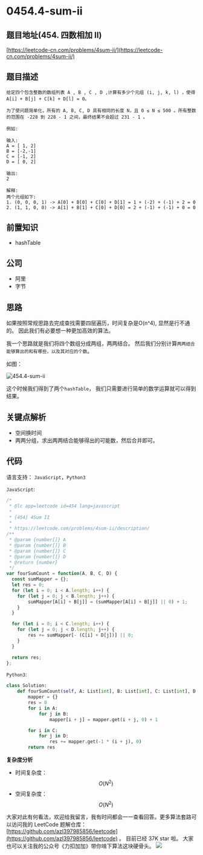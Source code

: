 # 0454.4-sum-ii

## 题目地址\(454. 四数相加 II\)

[https://leetcode-cn.com/problems/4sum-ii/](https://leetcode-cn.com/problems/4sum-ii/)

## 题目描述

```text
给定四个包含整数的数组列表 A , B , C , D ,计算有多少个元组 (i, j, k, l) ，使得 A[i] + B[j] + C[k] + D[l] = 0。

为了使问题简单化，所有的 A, B, C, D 具有相同的长度 N，且 0 ≤ N ≤ 500 。所有整数的范围在 -228 到 228 - 1 之间，最终结果不会超过 231 - 1 。

例如:

输入:
A = [ 1, 2]
B = [-2,-1]
C = [-1, 2]
D = [ 0, 2]

输出:
2

解释:
两个元组如下:
1. (0, 0, 0, 1) -> A[0] + B[0] + C[0] + D[1] = 1 + (-2) + (-1) + 2 = 0
2. (1, 1, 0, 0) -> A[1] + B[1] + C[0] + D[0] = 2 + (-1) + (-1) + 0 = 0
```

## 前置知识

* hashTable

## 公司

* 阿里
* 字节

## 思路

如果按照常规思路去完成查找需要四层遍历，时间复杂是O\(n^4\), 显然是行不通的。 因此我们有必要想一种更加高效的算法。

我一个思路就是我们将四个数组分成两组，两两结合。 然后我们分别计算`两两结合能够算出的和有哪些，以及其对应的个数`。

如图：

![454.4-sum-ii](https://tva1.sinaimg.cn/large/007S8ZIlly1ghludk9vnxj30le0deab3.jpg)

这个时候我们得到了两个`hashTable`， 我们只需要进行简单的数学运算就可以得到结果。

## 关键点解析

* 空间换时间
* 两两分组，求出两两结合能够得出的可能数，然后合并即可。

## 代码

语言支持： `JavaScript`，`Python3`

`JavaScript`:

```javascript
/*
 * @lc app=leetcode id=454 lang=javascript
 *
 * [454] 4Sum II
 *
 * https://leetcode.com/problems/4sum-ii/description/
/**
 * @param {number[]} A
 * @param {number[]} B
 * @param {number[]} C
 * @param {number[]} D
 * @return {number}
 */
var fourSumCount = function(A, B, C, D) {
  const sumMapper = {};
  let res = 0;
  for (let i = 0; i < A.length; i++) {
    for (let j = 0; j < B.length; j++) {
        sumMapper[A[i] + B[j]] = (sumMapper[A[i] + B[j]] || 0) + 1;
    }
  }

  for (let i = 0; i < C.length; i++) {
    for (let j = 0; j < D.length; j++) {
        res += sumMapper[- (C[i] + D[j])] || 0;
    }
  }

  return res;
};
```

`Python3`:

```python
class Solution:
    def fourSumCount(self, A: List[int], B: List[int], C: List[int], D: List[int]) -> int:
        mapper = {}
        res = 0
        for i in A:
            for j in B:
                mapper[i + j] = mapper.get(i + j, 0) + 1

        for i in C:
            for j in D:
                res += mapper.get(-1 * (i + j), 0)
        return res
```

**复杂度分析**

* 时间复杂度：$$O(N^2)$$
* 空间复杂度：$$O(N^2)$$

大家对此有何看法，欢迎给我留言，我有时间都会一一查看回答。更多算法套路可以访问我的 LeetCode 题解仓库：[https://github.com/azl397985856/leetcode](https://github.com/azl397985856/leetcode) 。 目前已经 37K star 啦。 大家也可以关注我的公众号《力扣加加》带你啃下算法这块硬骨头。 ![](https://tva1.sinaimg.cn/large/007S8ZIlly1gfcuzagjalj30p00dwabs.jpg)

